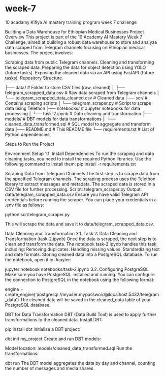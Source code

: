 # week-7
10 acadamy Kifiya AI mastery training program week 7 challenge

Building a Data Warehouse for Ethiopian Medical Businesses Project Overview This project is part of the 10 Academy AI Mastery Week 7 Challenge, aimed at building a robust data warehouse to store and analyze data scraped from Telegram channels focusing on Ethiopian medical businesses. The project involves:

Scraping data from public Telegram channels. Cleaning and transforming the scraped data. Preparing the data for object detection using YOLO (future tasks). Exposing the cleaned data via an API using FastAPI (future tasks). Repository Structure

├── data/ # Folder to store CSV files (raw, cleaned) │ ├── telegram_scrapped_data.csv # Raw data scraped from Telegram channels │ └── telegram_scrapped_data_cleaned.csv # Cleaned data ├── scr/ # Contains scraping scripts │ └── telegram_scraper.py # Script to scrape data using Telethon ├── notebooks/ # Jupyter notebooks for data processing │ └── task-2.ipynb # Data cleaning and transformation ├── models/ # DBT models for data transformations │ └── cleaned_data_transformed.sql # SQL model to aggregate and transform data ├── README.md # This README file └── requirements.txt # List of Python dependencies

Steps to Run the Project

Environment Setup 1.1. Install Dependencies To run the scraping and data cleaning tasks, you need to install the required Python libraries. Use the following command to install them:
pip install -r requirements.txt

Scraping Data from Telegram Channels The first step is to scrape data from the specified Telegram channels. The scraping process uses the Telethon library to extract messages and metadata. The scraped data is stored in a CSV file for further processing.
Script: telegram_scraper.py Output: data/telegram_scrapped_data.csv Ensure you have valid Telegram API credentials before running the scraper. You can place your credentials in a .env file as follows:

python scr/telegram_scraper.py

This will scrape the data and save it to data/telegram_scrapped_data.csv.

Data Cleaning and Transformation 3.1. Task 2: Data Cleaning and Transformation (task-2.ipynb) Once the data is scraped, the next step is to clean and transform the data. The notebook task-2.ipynb handles this task, including:
Removing duplicates. Handling missing values. Standardizing text and date formats. Storing cleaned data into a PostgreSQL database. To run the notebook, open it in Jupyter:

jupyter notebook notebooks/task-2.ipynb 3.2. Configuring PostgreSQL Make sure you have PostgreSQL installed and running. You can configure the connection to PostgreSQL in the notebook using the following format:

engine = create_engine('postgresql://myuser:mypassword@localhost:5432/telegram_data') The cleaned data will be saved in the cleaned_data table of your PostgreSQL database.

DBT for Data Transformation DBT (Data Build Tool) is used to apply further transformations to the cleaned data.
Install DBT:

pip install dbt Initialize a DBT project:

dbt init my_project Create and run DBT models:

Model location: models/cleaned_data_transformed.sql Run the transformations:

dbt run The DBT model aggregates the data by day and channel, counting the number of messages and media shared.